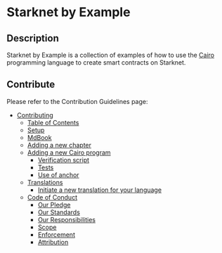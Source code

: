 # Starknet by Example

## Description

Starknet by Example is a collection of examples of how to use the [Cairo](https://github.com/starkware-libs/cairo) programming language to create smart contracts on Starknet.

## Contribute

Please refer to the Contribution Guidelines page:
- [Contributing](CONTRIBUTING.md#contributing)
  - [Table of Contents](CONTRIBUTING.md#table-of-contents)
  - [Setup](CONTRIBUTING.md#setup)
  - [MdBook](CONTRIBUTING.md#mdbook)
  - [Adding a new chapter](CONTRIBUTING.md#adding-a-new-chapter)
  - [Adding a new Cairo program](CONTRIBUTING.md#adding-a-new-cairo-program)
    - [Verification script](CONTRIBUTING.md#verification-script)
    - [Tests](CONTRIBUTING.md#tests)
    - [Use of anchor](CONTRIBUTING.md#use-of-anchor)
  - [Translations](CONTRIBUTING.md#translations)
    - [Initiate a new translation for your language](CONTRIBUTING.md#initiate-a-new-translation-for-your-language)
  - [Code of Conduct](CONTRIBUTING.md#code-of-conduct)
    - [Our Pledge](CONTRIBUTING.md#our-pledge)
    - [Our Standards](CONTRIBUTING.md#our-standards)
    - [Our Responsibilities](CONTRIBUTING.md#our-responsibilities)
    - [Scope](CONTRIBUTING.md#scope)
    - [Enforcement](CONTRIBUTING.md#enforcement)
    - [Attribution](CONTRIBUTING.md#attribution)